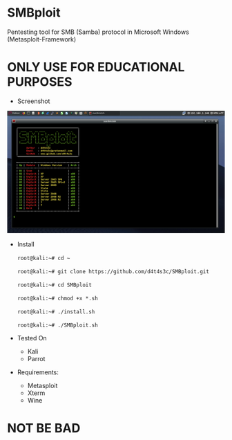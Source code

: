 # SMBploit

Pentesting tool for SMB (Samba) protocol in Microsoft Windows (Metasploit-Framework)

# ONLY USE FOR EDUCATIONAL PURPOSES

* Screenshot


![](/screenshot/s.png)

* Install

   ``` root@kali:~# cd ~ ```

   ``` root@kali:~# git clone https://github.com/d4t4s3c/SMBploit.git ```

   ``` root@kali:~# cd SMBploit ```

   ``` root@kali:~# chmod +x *.sh ```

   ``` root@kali:~# ./install.sh ```

   ``` root@kali:~# ./SMBploit.sh ```

* Tested On

  * Kali
  * Parrot
  
* Requirements:
   * Metasploit
   * Xterm
   * Wine

# NOT BE BAD



